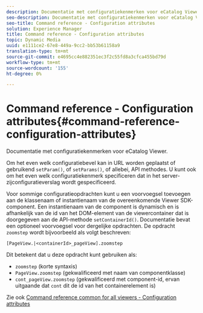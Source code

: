 ```yaml
---
description: Documentatie met configuratiekenmerken voor eCatalog Viewer.
seo-description: Documentatie met configuratiekenmerken voor eCatalog Viewer.
seo-title: Command reference - Configuration attributes
solution: Experience Manager
title: Command reference - Configuration attributes
topic: Dynamic Media
uuid: e1111ce2-67e8-449a-9cc2-bb53b61158a9
translation-type: tm+mt
source-git-commit: e4695cc4e882351ec3f2c55fd8a3cfca455bd79d
workflow-type: tm+mt
source-wordcount: '155'
ht-degree: 0%

---
```



# Command reference - Configuration attributes{#command-reference-configuration-attributes}

Documentatie met configuratiekenmerken voor eCatalog Viewer.

Om het even welk configuratiebevel kan in URL worden geplaatst of gebruikend `setParam()`, of `setParams()`, of allebei, API methodes. U kunt ook om het even welk configuratiekenmerk specificeren dat in het server-zijconfiguratieverslag wordt gespecificeerd.

Voor sommige configuratieopdrachten kunt u een voorvoegsel toevoegen aan de klassenaam of instantienaam van de overeenkomende Viewer SDK-component. Een instantienaam van de component is dynamisch en is afhankelijk van de id van het DOM-element van de viewercontainer dat is doorgegeven aan de API-methode `setContainerId()`. Documentatie bevat een optioneel voorvoegsel voor dergelijke opdrachten. De opdracht `zoomstep` wordt bijvoorbeeld als volgt beschreven:

`[PageView.|<containerId>_pageView].zoomstep`

Dit betekent dat u deze opdracht kunt gebruiken als:

* `zoomstep` (korte syntaxis)
* `PageView.zoomstep` (gekwalificeerd met naam van componentklasse)
* `cont_pageView.zoomstep` (gekwalificeerd met component-id, ervan uitgaande dat  `cont` dit de id van het containerelement is)

Zie ook [Command reference common for all viewers - Configuration attributes](../../../r-html5-viewer-20-cmdref-configattrib/r-html5-viewer-20-cmdref-configattrib.md#concept-850e0f2c49b949deb7cfbfd330d329bd)
